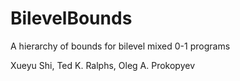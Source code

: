 # BilevelBounds
A hierarchy of bounds for bilevel mixed 0-1 programs

Xueyu Shi, Ted K. Ralphs, Oleg A. Prokopyev
